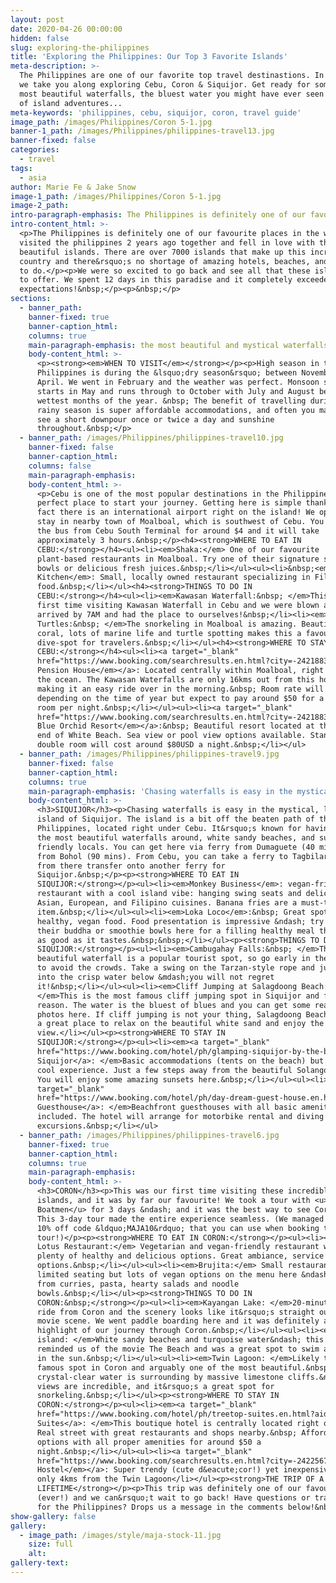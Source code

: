 ```yaml
---
layout: post
date: 2020-04-26 00:00:00
hidden: false
slug: exploring-the-philippines
title: 'Exploring the Philippines: Our Top 3 Favorite Islands'
meta-description: >-
  The Philippines are one of our favorite top travel destinastions. In this post
  we take you along exploring Cebu, Coron & Siquijor. Get ready for some of the
  most beautiful waterfalls, the bluest water you might have ever seen and lots
  of island adventures...
meta-keywords: 'philippines, cebu, siquijor, coron, travel guide'
image_path: /images/Philippines/Coron 5-1.jpg
banner-1_path: /images/Philippines/philippines-travel13.jpg
banner-fixed: false
categories:
  - travel
tags:
  - asia
author: Marie Fe & Jake Snow
image-1_path: /images/Philippines/Coron 5-1.jpg
image-2_path:
intro-paragraph-emphasis: The Philippines is definitely one of our favourite places in the world!
intro-content_html: >-
  <p>The Philippines is definitely one of our favourite places in the world! We
  visited the philippines 2 years ago together and fell in love with the
  beautiful islands. There are over 7000 islands that make up this incredible
  country and there&rsquo;s no shortage of amazing hotels, beaches, and things
  to do.</p><p>We were so excited to go back and see all that these islands have
  to offer. We spent 12 days in this paradise and it completely exceeded our
  expectations!&nbsp;</p><p>&nbsp;</p>
sections:
  - banner_path:
    banner-fixed: true
    banner-caption_html:
    columns: true
    main-paragraph-emphasis: the most beautiful and mystical waterfalls we've ever seen
    body-content_html: >-
      <p><strong><em>WHEN TO VISIT</em></strong></p><p>High season in the
      Philippines is during the &lsquo;dry season&rsquo; between November and
      April. We went in February and the weather was perfect. Monsoon season
      starts in May and runs through to October with July and August being the
      wettest months of the year. &nbsp; The benefit of travelling during the
      rainy season is super affordable accommodations, and often you may only
      see a short downpour once or twice a day and sunshine
      throughout.&nbsp;</p>
  - banner_path: /images/Philippines/philippines-travel10.jpg
    banner-fixed: false
    banner-caption_html:
    columns: false
    main-paragraph-emphasis:
    body-content_html: >-
      <p>Cebu is one of the most popular destinations in the Philippines and the
      perfect place to start your journey. Getting here is simple thanks to the
      fact there is an international airport right on the island! We opted to
      stay in nearby town of Moalboal, which is southwest of Cebu. You can take
      the bus from Cebu South Terminal for around $4 and it will take
      approximately 3 hours.&nbsp;</p><h4><strong>WHERE TO EAT IN
      CEBU:</strong></h4><ul><li><em>Shaka:</em> One of our favourite
      plant-based restaurants in Moalboal. Try one of their signature smoothie
      bowls or delicious fresh juices.&nbsp;</li></ul><ul><li>&nbsp;<em>Venz
      Kitchen</em>: Small, locally owned restaurant specializing in Filipino
      food.&nbsp;</li></ul><h4><strong>THINGS TO DO IN
      CEBU:</strong></h4><ul><li><em>Kawasan Waterfall:&nbsp; </em>This was our
      first time visiting Kawasan Waterfall in Cebu and we were blown away. We
      arrived by 7AM and had the place to ourselves!&nbsp;</li><li><em>Swim with
      Turtles:&nbsp; </em>The snorkeling in Moalboal is amazing. Beautiful
      coral, lots of marine life and turtle spotting makes this a favourite
      dive-spot for travelers.&nbsp;</li></ul><h4><strong>WHERE TO STAY IN
      CEBU:</strong></h4><ul><li><a target="_blank"
      href="https://www.booking.com/searchresults.en.html?city=-2421883&amp;aid=2017226&amp;no_rooms=1&amp;group_adults=2"><em>Ralph&rsquo;s
      Pension House</em></a>: Located centrally within Moalboal, right next to
      the ocean. The Kawasan Waterfalls are only 16kms out from this hotel,
      making it an easy ride over in the morning.&nbsp; Room rate will vary
      depending on the time of year but expect to pay around $50 for a double
      room per night.&nbsp;</li></ul><ul><li><a target="_blank"
      href="https://www.booking.com/searchresults.en.html?city=-2421883&amp;aid=2017226&amp;no_rooms=1&amp;group_adults=2"><em>The
      Blue Orchid Resort</em></a>:&nbsp; Beautiful resort located at the quiet
      end of White Beach. Sea view or pool view options available. Standard
      double room will cost around $80USD a night.&nbsp;</li></ul>
  - banner_path: /images/Philippines/philippines-travel9.jpg
    banner-fixed: false
    banner-caption_html:
    columns: true
    main-paragraph-emphasis: 'Chasing waterfalls is easy in the mystical, laid-back island of Siquijor'
    body-content_html: >-
      <h3>SIQUIJOR</h3><p>Chasing waterfalls is easy in the mystical, laid-back
      island of Siquijor. The island is a bit off the beaten path of the
      Philippines, located right under Cebu. It&rsquo;s known for having some of
      the most beautiful waterfalls around, white sandy beaches, and super
      friendly locals. You can get here via ferry from Dumaguete (40 mins), or
      from Bohol (90 mins). From Cebu, you can take a ferry to Tagbilaran, and
      from there transfer onto another ferry for
      Siquijor.&nbsp;</p><p><strong>WHERE TO EAT IN
      SIQUIJOR:</strong></p><ul><li><em>Monkey Business</em>: vegan-friendly
      restaurant with a cool island vibe: hanging swing seats and delicious
      Asian, European, and Filipino cuisines. Banana fries are a must-try menu
      item.&nbsp;</li></ul><ul><li><em>Loka Loco</em>:&nbsp; Great spot for
      healthy, vegan food. Food presentation is impressive &ndash; try one of
      their buddha or smoothie bowls here for a filling healthy meal that looks
      as good as it tastes.&nbsp;&nbsp;</li></ul><p><strong>THINGS TO DO IN
      SIQUIJOR:</strong></p><ul><li><em>Cambugahay Falls:&nbsp; </em>This
      beautiful waterfall is a popular tourist spot, so go early in the morning
      to avoid the crowds. Take a swing on the Tarzan-style rope and jump right
      into the crisp water below &mdash;you will not regret
      it!&nbsp;</li></ul><ul><li><em>Cliff Jumping at Salagdoong Beach:
      </em>This is the most famous cliff jumping spot in Siquijor and for good
      reason. The water is the bluest of blues and you can get some really great
      photos here. If cliff jumping is not your thing, Salagdoong Beach is still
      a great place to relax on the beautiful white sand and enjoy the
      view.</li></ul><p><strong>WHERE TO STAY IN
      SIQUIJOR:</strong></p><ul><li><em><a target="_blank"
      href="https://www.booking.com/hotel/ph/glamping-siquijor-by-the-beach-san-juan-siquijor.en.html?aid=2017226&amp;no_rooms=1&amp;group_adults=2">Glamping
      Siquijor</a>: </em>Basic accommodations (tents on the beach) but such a
      cool experience. Just a few steps away from the beautiful Solangon Beach.
      You will enjoy some amazing sunsets here.&nbsp;</li></ul><ul><li><em><a
      target="_blank"
      href="https://www.booking.com/hotel/ph/day-dream-guest-house.en.html?aid=2017226&amp;no_rooms=1&amp;group_adults=2">Daydream
      Guesthouse</a>: </em>Beachfront guesthouses with all basic amenities
      included. The hotel will arrange for motorbike rental and diving
      excursions.&nbsp;</li></ul>
  - banner_path: /images/Philippines/philippines-travel6.jpg
    banner-fixed: true
    banner-caption_html:
    columns: true
    main-paragraph-emphasis:
    body-content_html: >-
      <h3>CORON</h3><p>This was our first time visiting these incredible
      islands, and it was by far our favourite! We took a tour with <u>Big Dream
      Boatmen</u> for 3 days &ndash; and it was the best way to see Coron.&nbsp;
      This 3-day tour made the entire experience seamless. (We managed to get a
      10% off code &ldquo;MAJA10&rdquo; that you can use when booking this
      tour!)</p><p><strong>WHERE TO EAT IN CORON:</strong></p><ul><li><em>Full
      Lotus Restaurant:</em> Vegetarian and vegan-friendly restaurant with
      plenty of healthy and delicious options. Great ambiance, service and menu
      options.&nbsp;</li></ul><ul><li><em>Brujita:</em> Small restaurant with
      limited seating but lots of vegan options on the menu here &ndash; ranging
      from curries, pasta, hearty salads and noodle
      bowls.&nbsp;</li></ul><p><strong>THINGS TO DO IN
      CORON:&nbsp;</strong></p><ul><li><em>Kayangan Lake: </em>20-minute boat
      ride from Coron and the scenery looks like it&rsquo;s straight out of a
      movie scene. We went paddle boarding here and it was definitely a
      highlight of our journey through Coron.&nbsp;</li></ul><ul><li><em>Black
      island: </em>White sandy beaches and turquoise water&ndash; this spot
      reminded us of the movie The Beach and was a great spot to swim and relax
      in the sun.&nbsp;</li></ul><ul><li><em>Twin Lagoon: </em>Likely the most
      famous spot in Coron and arguably one of the most beautiful.&nbsp; The
      crystal-clear water is surrounding by massive limestone cliffs.&nbsp; The
      views are incredible, and it&rsquo;s a great spot for
      snorkeling.&nbsp;</li></ul><p><strong>WHERE TO STAY IN
      CORON:</strong></p><ul><li><em><a target="_blank"
      href="https://www.booking.com/hotel/ph/treetop-suites.en.html?aid=2017226&amp;no_rooms=1&amp;group_adults=2">Treetop
      Suites</a>: </em>This boutique hotel is centrally located right on Calle
      Real street with great restaurants and shops nearby.&nbsp; Affordable room
      options with all proper amenities for around $50 a
      night.&nbsp;</li></ul><ul><li><a target="_blank"
      href="https://www.booking.com/searchresults.en.html?city=-2422567&amp;aid=2017226&amp;no_rooms=1&amp;group_adults=2"><em>Dayson
      Hostel</em></a>: Super trendy (cute d&eacute;cor!) yet inexpensive and
      only 4kms from the Twin Lagoon</li></ul><p><strong>THE TRIP OF A
      LIFETIME</strong></p><p>This trip was definitely one of our favourites
      (ever!) and we can&rsquo;t wait to go back! Have questions or travel tips
      for the Philippines? Drops us a message in the comments below!&nbsp;</p>
show-gallery: false
gallery:
  - image_path: /images/style/maja-stock-11.jpg
    size: full
    alt:
gallery-text:
---
```



